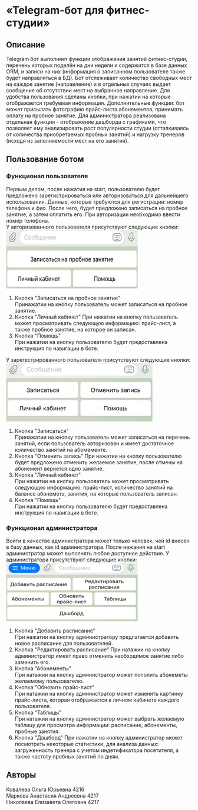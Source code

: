 # «Telegram-бот для фитнес-студии»  
## Описание  
Telegram бот выполняет функции отображения
занятий фитнес-студии, перечень которых поделён на дни недели и
содержится в базе данных ORM, и записи на них (информация о
записанном пользователе также будет направляться в БД). Бот
отслеживает количество свободных мест на каждое занятие
(направление) и в отдельных случаях выдает сообщение об
отсутствии мест на выбранное направление. Для удобства пользования
сделаны кнопки, при нажатии на которые отображается
требуемая информация. Дополнительные функции: бот может
присылать фотографию прайс-листа абонементов, принимать оплату на
пробное занятие. Для администратора реализована отдельная
функция - отображение дашборда с графиками, что позволяет ему
анализировать рост популярности студии (отталкиваясь от количества
приобретаемых пробных занятий) и нагрузку тренеров (исходя из
заполняемости мест на его занятия).  

## Пользование ботом  
### Функционал пользователя
Первым делом, после нажатия на start, пользователю будет предложено зарегистрироваться или авторизоваться для дальнейшего использования. Данные, которые требуются для регистрации: номер телефона и фио. После чего, будет предложено записаться на пробное занятие, а затем оплатить его. При авторизации необходимо ввести номер телефона.  
У авторизованного пользователя присутствуют следующие кнопки:  
![Третий скриншот](https://github.com/anaviel/pythonProject_AiSD_bot/blob/master/screen/3.png)

1. Кнопка "Записаться на пробное занятие"  
Принажатии на кнопку пользователь может записаться на пробное занятие.
2. Кнопка "Личный кабинет"
При нажатии на кнопку пользователь может просматривать следующую информацию: прайс-лист, а также пробное занятие, на которое он записан.  
3. Кнопка "Помощь"  
При нажатии на кнопку пользователю будет предоставлена инструкция по навигации в боте. 

У зарегестрированного пользователя присутствуют следующие кнопки:  
![Первый скриншот](https://github.com/anaviel/pythonProject_AiSD_bot/blob/master/screen/2.png)

1. Кнопка "Записаться"  
Принажатии на кнопку пользователь может записаться на перечень занятий, если пользователь авторизован и имеет достаточное количество занятий на абомементе.  
2. Кнопка "Отменить запись" 
При нажатии на кнопку пользователю будет предложено отменить желаемое занятие, после отмены на абонемент вернется одно занятие.  
3. Кнопка "Личный кабинет"  
При нажатии на кнопку пользователь может просматривать следующую информацию: прайс-лист, количество занятий на балансе абонемета, занятия, на которые пользователь записан.  
4. Кнопка "Помощь"  
При нажатии на кнопку пользователю будет предоставлена инструкция по навигации в боте.  

### Функционал администратора
Войти в качестве администратора может только человек, чей id внесен в базу данных, как id администратора. После нажания на start администратор может выполнять любое доступное действие.
У администратора присутствуют следующие кнопки:  
![Второй скриншот](https://github.com/anaviel/pythonProject_AiSD_bot/blob/master/screen/1.png)

1. Кнопка "Добавить расписание"  
При нажатии на кнопку администратору предлагается добавить новое расписание для пользователей. 
2. Кнопка "Редактировать расписание"
При натажии на кнопку администратор имеет право отменить необходимое занятие либо заменить его.  
3. Кнопка "Абонементы"  
При натажии на кнопку администратор может пополить абонеметы желаемому пользователю.  
4. Кнопка "Обновить прайс-лист"  
При натажии на кнопку администратор может изменить картинку прайс-листа, которая отображается в личном кабинете каждого пользователя.   
5. Кнопка "Таблицы"  
При натажии на кнопку администратор может выбрать желаемую таблицу для просмотра информации: расписание, абонементы, пробные занятия.
6. Кнопка "Дашборд"
При нажатии на кнопку администратор может посмотреть некоторые статистики, для анализа данных: загруженность тренера с учетом индетификатора посетителя, а также частоту пробных занятий по дням.

## Авторы  
Ковалева Ольга Юрьевна 4216  
Маркова Анастасия Андреевна 4217  
Николаева Елизавета Олеговна 4217  

